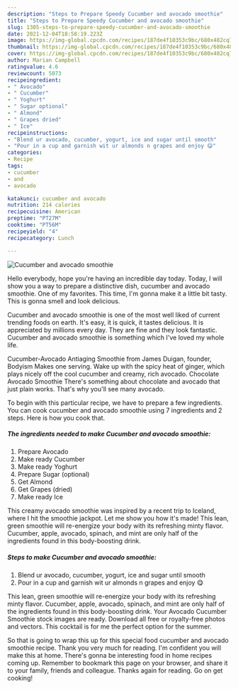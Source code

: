 ```yaml
---
description: "Steps to Prepare Speedy Cucumber and avocado smoothie"
title: "Steps to Prepare Speedy Cucumber and avocado smoothie"
slug: 1305-steps-to-prepare-speedy-cucumber-and-avocado-smoothie
date: 2021-12-04T18:58:19.223Z
image: https://img-global.cpcdn.com/recipes/187de4f10353c9bc/680x482cq70/cucumber-and-avocado-smoothie-recipe-main-photo.jpg
thumbnail: https://img-global.cpcdn.com/recipes/187de4f10353c9bc/680x482cq70/cucumber-and-avocado-smoothie-recipe-main-photo.jpg
cover: https://img-global.cpcdn.com/recipes/187de4f10353c9bc/680x482cq70/cucumber-and-avocado-smoothie-recipe-main-photo.jpg
author: Marian Campbell
ratingvalue: 4.6
reviewcount: 5073
recipeingredient:
- " Avocado"
- " Cucumber"
- " Yoghurt"
- " Sugar optional"
- " Almond"
- " Grapes dried"
- " Ice"
recipeinstructions:
- "Blend ur avocado, cucumber, yogurt, ice and sugar until smooth"
- "Pour in a cup and garnish wit ur almonds n grapes and enjoy 😋"
categories:
- Recipe
tags:
- cucumber
- and
- avocado

katakunci: cucumber and avocado 
nutrition: 214 calories
recipecuisine: American
preptime: "PT27M"
cooktime: "PT56M"
recipeyield: "4"
recipecategory: Lunch

---
```



![Cucumber and avocado smoothie](https://img-global.cpcdn.com/recipes/187de4f10353c9bc/680x482cq70/cucumber-and-avocado-smoothie-recipe-main-photo.jpg)

Hello everybody, hope you're having an incredible day today. Today, I will show you a way to prepare a distinctive dish, cucumber and avocado smoothie. One of my favorites. This time, I'm gonna make it a little bit tasty. This is gonna smell and look delicious.

Cucumber and avocado smoothie is one of the most well liked of current trending foods on earth. It's easy, it is quick, it tastes delicious. It is appreciated by millions every day. They are fine and they look fantastic. Cucumber and avocado smoothie is something which I've loved my whole life.

Cucumber-Avocado Antiaging Smoothie from James Duigan, founder, Bodyism Makes one serving. Wake up with the spicy heat of ginger, which plays nicely off the cool cucumber and creamy, rich avocado. Chocolate Avocado Smoothie There&#39;s something about chocolate and avocado that just plain works. That&#39;s why you&#39;ll see many avocado.


To begin with this particular recipe, we have to prepare a few ingredients. You can cook cucumber and avocado smoothie using 7 ingredients and 2 steps. Here is how you cook that.

<!--inarticleads1-->

##### The ingredients needed to make Cucumber and avocado smoothie:

1. Prepare  Avocado
1. Make ready  Cucumber
1. Make ready  Yoghurt
1. Prepare  Sugar (optional)
1. Get  Almond
1. Get  Grapes (dried)
1. Make ready  Ice


This creamy avocado smoothie was inspired by a recent trip to Iceland, where I hit the smoothie jackpot. Let me show you how it&#39;s made! This lean, green smoothie will re-energize your body with its refreshing minty flavor. Cucumber, apple, avocado, spinach, and mint are only half of the ingredients found in this body-boosting drink. 

<!--inarticleads2-->

##### Steps to make Cucumber and avocado smoothie:

1. Blend ur avocado, cucumber, yogurt, ice and sugar until smooth
1. Pour in a cup and garnish wit ur almonds n grapes and enjoy 😋


This lean, green smoothie will re-energize your body with its refreshing minty flavor. Cucumber, apple, avocado, spinach, and mint are only half of the ingredients found in this body-boosting drink. Your Avocado Cucumber Smoothie stock images are ready. Download all free or royalty-free photos and vectors. This cocktail is for me the perfect option for the summer. 

So that is going to wrap this up for this special food cucumber and avocado smoothie recipe. Thank you very much for reading. I'm confident you will make this at home. There's gonna be interesting food in home recipes coming up. Remember to bookmark this page on your browser, and share it to your family, friends and colleague. Thanks again for reading. Go on get cooking!
